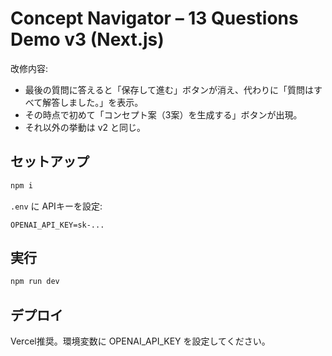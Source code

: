 # Concept Navigator – 13 Questions Demo v3 (Next.js)

改修内容:
- 最後の質問に答えると「保存して進む」ボタンが消え、代わりに「質問はすべて解答しました。」を表示。
- その時点で初めて「コンセプト案（3案）を生成する」ボタンが出現。
- それ以外の挙動は v2 と同じ。

## セットアップ

```bash
npm i
```

`.env` に APIキーを設定:

```
OPENAI_API_KEY=sk-...
```

## 実行

```bash
npm run dev
```

## デプロイ

Vercel推奨。環境変数に OPENAI_API_KEY を設定してください。
